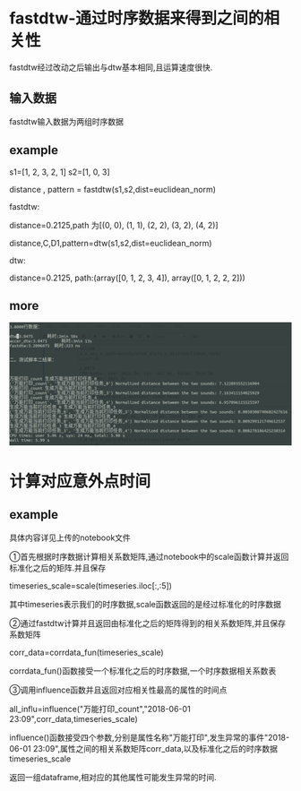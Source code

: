 fastdtw-通过时序数据来得到之间的相关性
=====

fastdtw经过改动之后输出与dtw基本相同,且运算速度很快.



输入数据
----

fastdtw输入数据为两组时序数据




example
---


s1=[1, 2, 3, 2, 1]
s2=[1, 0, 3]

distance , pattern = fastdtw(s1,s2,dist=euclidean_norm)

fastdtw:

distance=0.2125,path 为[(0, 0), (1, 1), (2, 2), (3, 2), (4, 2)]


distance,C,D1,pattern=dtw(s1,s2,dist=euclidean_norm)

dtw:

distance=0.2125, path:(array([0, 1, 2, 3, 4]), array([0, 1, 2, 2, 2]))



more
----

![](https://github.com/Orientsoft/prophet-suite/blob/master/fastdtw_corr/2019-03-22%2015-32-39%20%E7%9A%84%E5%B1%8F%E5%B9%95%E6%88%AA%E5%9B%BE.png)



计算对应意外点时间
===


example
---

具体内容详见上传的notebook文件


①首先根据时序数据计算相关系数矩阵,通过notebook中的scale函数计算并返回标准化之后的矩阵.并且保存


timeseries_scale=scale(timeseries.iloc[:,:5])


其中timeseries表示我们的时序数据,scale函数返回的是经过标准化的时序数据



②通过fastdtw计算并且返回由标准化之后的矩阵得到的相关系数矩阵,并且保存系数矩阵


corr_data=corrdata_fun(timeseries_scale)


corrdata_fun()函数接受一个标准化之后的时序数据,一个时序数据相关系数表


③调用influence函数并且返回对应相关性最高的属性的时间点


all_influ=influence("万能打印_count","2018-06-01 23:09",corr_data,timeseries_scale)


influence()函数接受四个参数,分别是属性名称"万能打印",发生异常的事件"2018-06-01 23:09",属性之间的相关系数矩阵corr_data,以及标准化之后的时序数据timeseries_scale

返回一组dataframe,相对应的其他属性可能发生异常的时间.


